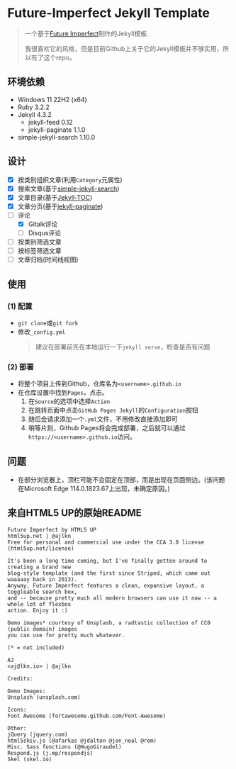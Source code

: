 # Future-Imperfect Jekyll Template

> 一个基于[Future Imperfect](https://html5up.net/future-imperfect)制作的Jekyll模板.
>
> 我很喜欢它的风格，但是目前Github上关于它的Jekyll模板并不够实用，所以有了这个repo。

## 环境依赖

* Windows 11 22H2 (x64)
* Ruby 3.2.2
* Jekyll 4.3.2
  * jekyll-feed 0.12
  * jekyll-paginate 1.1.0
* simple-jekyll-search 1.10.0

## 设计

* [x] 按类别组织文章(利用`Category`元属性)
* [x] 搜索文章(基于[simple-jekyll-search](https://github.com/christian-fei/Simple-Jekyll-Search))
* [x] 文章目录(基于[Jekyll-TOC](https://github.com/allejo/jekyll-toc))
* [x] 文章分页(基于[jekyll-paginate](https://rubygems.org/gems/jekyll-paginate/versions/1.1.0))
* [ ] 评论
  * [x] Gitalk评论
  * [ ] Disqus评论
* [ ] 按类别筛选文章
* [ ] 按标签筛选文章
* [ ] 文章归档(时间线视图)

## 使用

### (1) 配置

* `git clone`或`git fork`
* 修改`_config.yml`
  > 建议在部署前先在本地运行一下`jekyll serve`，检查是否有问题

### (2) 部署

* 将整个项目上传到Github，仓库名为`<username>.github.io`
* 在仓库设置中找到`Pages`，点击。
  1. 在`Source`的选项中选择`Action`
  2. 在跳转页面中点击`GitHub Pages Jekyll`的`Configuration`按钮
  3. 随后会请求添加一个`.yml`文件，不用修改直接添加即可
  4. 稍等片刻，Github Pages将会完成部署，之后就可以通过`https://<username>.github.io`访问。

## 问题

* 在部分浏览器上，顶栏可能不会固定在顶部，而是出现在页面侧边。(该问题在Microsoft Edge 114.0.1823.67上出现，未确定原因。)

## 来自HTML5 UP的原始README

    Future Imperfect by HTML5 UP
    html5up.net | @ajlkn
    Free for personal and commercial use under the CCA 3.0 license (html5up.net/license)

    It's been a long time coming, but I've finally gotten around to creating a brand new
    blog-style template (and the first since Striped, which came out waaaaay back in 2013).
    Anyway, Future Imperfect features a clean, expansive layout, a toggleable search box,
    and -- because pretty much all modern browsers can use it now -- a whole lot of flexbox
    action. Enjoy it :)

    Demo images* courtesy of Unsplash, a radtastic collection of CC0 (public domain) images
    you can use for pretty much whatever.

    (* = not included)

    AJ
    <aj@lkn.io> | @ajlkn

    Credits:

    Demo Images:
    Unsplash (unsplash.com)

    Icons:
    Font Awesome (fortawesome.github.com/Font-Awesome)

    Other:
    jQuery (jquery.com)
    html5shiv.js (@afarkas @jdalton @jon_neal @rem)
    Misc. Sass functions (@HugoGiraudel)
    Respond.js (j.mp/respondjs)
    Skel (skel.io)
